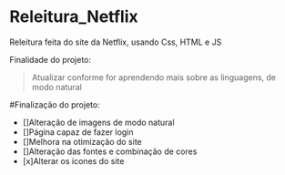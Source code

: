 # Releitura_Netflix
Releitura feita do site da Netflix, usando Css, HTML e JS

Finalidade do projeto:
>Atualizar conforme for aprendendo mais sobre as linguagens, de modo natural

#Finalização do projeto:
- []Alteração de imagens de modo natural
- []Página capaz de fazer login
- []Melhora na otimização do site
- []Alteração das fontes e combinação de cores
- [x]Alterar os icones do site
